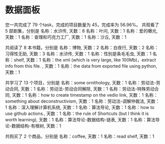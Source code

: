# 数据面板
您一共完成了 79 个task，完成的项目数量为 45，完成率为 56.96%。
共观看了 5 部剧集，分别是
名称：水浒传, 天数：8
名称：叶问, 天数：1
名称：爱的曝光, 天数：1
名称：查理和巧克力工厂, 天数：1
名称：沙丘, 天数：1


共阅读了 8 本书籍，分别是
名称：博物, 天数：2
名称：白夜行, 天数：2
名称：习得性无助, 天数：3
名称：水浒传, 天数：1
名称：性别是条毛毛虫, 天数：1
名称：shelf, 天数：1
名称：the xml (which is very large, like 100Mb)，extract info from this file. , 天数：1
名称：the data from exported file using python, 天数：1


共学习了 13 个项目，分别是
名称：some ornithology, 天数：1
名称：劳动法-劳动合同, 天数：1
名称：劳动法-劳动合同解除, 天数：1
名称：劳动法-特殊劳动合同, 天数：1
名称：how to create timestamp on the vedio link, 天数：1
名称：something about deconstructivism, 天数：1
名称：劳动法-调解仲裁法, 天数：1
名称：深入理解计算机系统, 天数：1
名称：算法导论, 天数：1
名称：how to use github actions., 天数：1
名称：the rule of Shortcuts (but I think it is worth learning), 天数：1
名称：算法导论-数据结构-链表, 天数：1
名称：算法导论-数据结构-有根树, 天数：1


共购买了 2 个商品，分别是
名称：coffee, 天数：1
名称：read shelf, 天数：1
